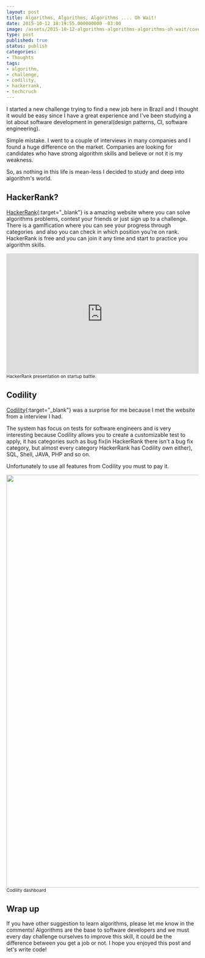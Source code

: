 ```yaml
---
layout: post
title: Algorithms, Algorithms, Algorithms .... Oh Wait!
date: 2015-10-12 18:19:55.000000000 -03:00
image: /assets/2015-10-12-algorithms-algorithms-algorithms-oh-wait/cover.jpg
type: post
published: true
status: publish
categories:
- Thoughts
tags:
- algorithm,
- challenge,
- codility,
- hackerrank,
- techcruch
---
```


I started a new challenge trying to find a new job here in Brazil and I thought
it would be easy since I have a great experience and I've been studying a lot
about software development in general(design patterns, CI, software engineering).

Simple mistake. I went to a couple of interviews in many companies and I found a
huge difference on the market. Companies are looking for candidates who have
strong algorithm skills and believe or not it is my weakness.

So, as nothing in this life is mean-less I decided to study and deep into
algorithm's world.

## HackerRank?

[HackerRank](https://www.hackerrank.com){:target="_blank"} is a amazing website
where you can solve algorithms problems, contest your friends or just sign up to
a challenge. There is a gamIfication where you can see your progress through
categories  and also you can check in which position you're on rank. HackerRank
is free and you can join it any time and start to practice you algorithm skills.

<iframe width="100%" height="315" src="https://www.youtube.com/embed/Xjmqp3RN134" frameborder="0" allowfullscreen="allowfullscreen"></iframe><br />
<small>HackerRank presentation on startup battle.</small>

## Codility

[Codility](https://codility.com){:target="_blank"} was a surprise for me because
I met the website from a interview I had.

The system has focus on tests for software engineers and is very interesting
because Codility allows you to create a customizable test to apply, it has
categories such as bug fix(in HackerRank there isn't a bug fix category,
but almost every category HackerRank has Codility own either), SQL, Shell, JAVA,
PHP and so on.

Unfortunately to use all features from Codility you must to pay it.

<a href="{{ site.baseurl }}/2015-10-12-algorithms-algorithms-algorithms-oh-wait/indexed.png" target="_blank"><img class="alignnone wp-image-478 size-full" src="{{ site.baseurl }}/2015-10-12-algorithms-algorithms-algorithms-oh-wait/indexed.png" alt="" width="1920" height="1080" /></a><br />
<small>Codility dashboard</small>

## Wrap up

If you have other suggestion to learn algorithms, please let me know in the
comments! Algorithms are the base to software developers and we must every day
challenge ourselves to improve this skill, it could be the difference between
you get a job or not. I hope you enjoyed this post and let's write code!
